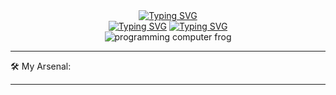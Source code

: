 <div align="center">
<a  href="https://git.io/typing-svg"><img src="https://readme-typing-svg.demolab.com?font=Fira+Code&duration=.1&pause=1000&color=F70000&center=true&multiline=true&width=435&lines=Allen+Valdez" alt="Typing SVG" /></a>
    <br/>
    <a href="https://git.io/typing-svg"><img src="https://readme-typing-svg.demolab.com?font=Fira+Code&duration=.01&pause=1000&color=F70000&center=true&width=50&lines=I+am" alt="Typing SVG" /></a>
    <a href="https://git.io/typing-svg"><img src="https://readme-typing-svg.demolab.com?font=Fira+Code&duration=4500&pause=1000&color=F70000&center=true&width=435&lines=a+full+stack+software+engineer.;an+experienced+developer.;a+problem+solver.;an+innovator.;always+learning." alt="Typing SVG" /></a>
</div>
    
<div align="center">
    <img src="https://user-images.githubusercontent.com/68507863/200747936-9eb9aed0-73c9-4fa8-8d8d-1fea80d2de5b.gif" alt="programming computer frog"/>
</div>


<hr/>
🛠️ My Arsenal:

<div>
    
</div>

<hr/>
<!---
Allen-Valdez/Allen-Valdez is a ✨ special ✨ repository because its `README.md` (this file) appears on your GitHub profile.
You can click the Preview link to take a look at your changes.
--->
